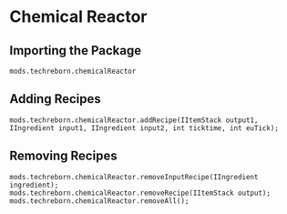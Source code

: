 # Chemical Reactor

## Importing the Package
`mods.techreborn.chemicalReactor`

## Adding Recipes
```zenscript
mods.techreborn.chemicalReactor.addRecipe(IItemStack output1, IIngredient input1, IIngredient input2, int ticktime, int euTick);
```

## Removing Recipes
```zenscript
mods.techreborn.chemicalReactor.removeInputRecipe(IIngredient ingredient);
mods.techreborn.chemicalReactor.removeRecipe(IItemStack output);
mods.techreborn.chemicalReactor.removeAll();
```